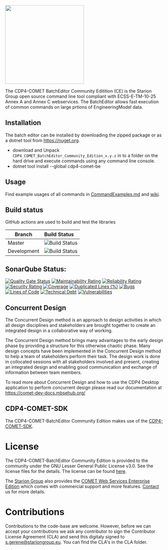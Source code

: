 <img src="https://github.com/STARIONGROUP/COMET-BatchEditor-Community-Edition/raw/development/COMET-Community-Edition.jpg" width="250">

The CDP4-COMET BatchEditor Community Editition (CE) is the Starion Group open source command line tool compliant with ECSS-E-TM-10-25 Annex A and Annex C webservices. The BatchEditor allows fast execution of common commands on large prtions of EngineeringModel data.

## Installation

The batch editor can be installed by downloading the zipped package or as a dotnet tool from https://nuget.org.
  - download and Unpack `CDP4_COMET_BatchEditor_Community_Edition_x.y.z` in to a folder on the hard drive and execute commands using any command line console.
  - dotnet tool install --global cdp4-comet-be

## Usage

Find example usages of all commands in [CommandExamples.md](CommandExamples.md) and [wiki](https://github.com/STARIONGROUP/COMET-BatchEditor-Community-Edition/wiki).

## Build status

GitHub actions are used to build and test the libraries

Branch | Build Status
------- | :------------
Master | ![Build Status](https://github.com/STARIONGROUP/COMET-BatchEditor-Community-Edition/actions/workflows/CodeQuality.yml/badge.svg?branch=master)
Development | ![Build Status](https://github.com/STARIONGROUP/COMET-BatchEditor-Community-Edition/actions/workflows/CodeQuality.yml/badge.svg?branch=development)

## SonarQube Status:
[![Quality Gate Status](https://sonarcloud.io/api/project_badges/measure?project=STARIONGROUP_COMET-BatchEditor-Community-Edition&metric=alert_status)](https://sonarcloud.io/summary/new_code?id=STARIONGROUP_COMET-BatchEditor-Community-Edition)
[![Maintainability Rating](https://sonarcloud.io/api/project_badges/measure?project=STARIONGROUP_COMET-BatchEditor-Community-Edition&metric=sqale_rating)](https://sonarcloud.io/dashboard?id=STARIONGROUP_COMET-BatchEditor-Community-Edition)
[![Reliability Rating](https://sonarcloud.io/api/project_badges/measure?project=STARIONGROUP_COMET-BatchEditor-Community-Edition&metric=reliability_rating)](https://sonarcloud.io/dashboard?id=STARIONGROUP_COMET-BatchEditor-Community-Edition)
[![Security Rating](https://sonarcloud.io/api/project_badges/measure?project=STARIONGROUP_COMET-BatchEditor-Community-Edition&metric=security_rating)](https://sonarcloud.io/dashboard?id=STARIONGROUP_COMET-BatchEditor-Community-Edition)
[![Coverage](https://sonarcloud.io/api/project_badges/measure?project=STARIONGROUP_COMET-BatchEditor-Community-Edition&metric=coverage)](https://sonarcloud.io/dashboard?id=STARIONGROUP_COMET-BatchEditor-Community-Edition)
[![Duplicated Lines (%)](https://sonarcloud.io/api/project_badges/measure?project=STARIONGROUP_COMET-BatchEditor-Community-Edition&metric=duplicated_lines_density)](https://sonarcloud.io/dashboard?id=STARIONGROUP_COMET-BatchEditor-Community-Edition)
[![Bugs](https://sonarcloud.io/api/project_badges/measure?project=STARIONGROUP_COMET-BatchEditor-Community-Edition&metric=bugs)](https://sonarcloud.io/dashboard?id=STARIONGROUP_COMET-BatchEditor-Community-Edition)
[![Lines of Code](https://sonarcloud.io/api/project_badges/measure?project=STARIONGROUP_COMET-BatchEditor-Community-Edition&metric=ncloc)](https://sonarcloud.io/dashboard?id=STARIONGROUP_COMET-BatchEditor-Community-Edition)
[![Technical Debt](https://sonarcloud.io/api/project_badges/measure?project=STARIONGROUP_COMET-BatchEditor-Community-Edition&metric=sqale_index)](https://sonarcloud.io/dashboard?id=STARIONGROUP_COMET-BatchEditor-Community-Edition)
[![Vulnerabilities](https://sonarcloud.io/api/project_badges/measure?project=STARIONGROUP_COMET-BatchEditor-Community-Edition&metric=vulnerabilities)](https://sonarcloud.io/dashboard?id=STARIONGROUP_COMET-BatchEditor-Community-Edition)

## Concurrent Design

The Concurrent Design method is an approach to design activities in which all design disciplines and stakeholders are brought together to create an integrated design in a collaborative way of working.

The Concurrent Design method brings many advantages to the early design phase by providing a structure for this otherwise chaotic phase. Many design concepts have been implemented in the Concurrent Design method to help a team of stakeholders perform their task. The design work is done in collocated sessions with all stakeholders involved and present, creating an integrated design and enabling good communication and exchange of information between team members.

To read more about Concurrent Design and how to use the CDP4 Desktop application to perform concurrent design please read our documentation at https://comet-dev-docs.mbsehub.org/

## CDP4-COMET-SDK

The CDP4-COMET-BatchEditor Community Edition makes use of the [CDP4-COMET-SDK](https://github.com/STARIONGROUP/COMET-SDK-Community-Edition).

# License

The CDP4-COMET-BatchEditor Community Edition is provided to the community under the GNU Lesser General Public License v3.0. See the license files for the details. The license can be found [here](LICENSE).

The [Starion Group](https://www.stariongroup.eu) also provides the [COMET Web Services Enterprise Edition](https://github.com/STARIONGROUP/COMET-WebServices-Community-Edition/wiki/CDP4-Web-Services-Enterprise-Edition) which comes with commercial support and more features. [Contact](https://www.stariongroup.eu/contact) us for more details.

# Contributions

Contributions to the code-base are welcome. However, before we can accept your contributions we ask any contributor to sign the Contributor License Agreement (CLA) and send this digitaly signed to s.gerene@stariongroup.eu. You can find the CLA's in the CLA folder.
